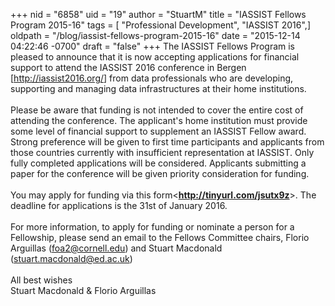 +++
nid = "6858"
uid = "19"
author = "StuartM"
title = "IASSIST Fellows Program 2015-16"
tags = [ "Professional Development", "IASSIST 2016",]
oldpath = "/blog/iassist-fellows-program-2015-16"
date = "2015-12-14 04:22:46 -0700"
draft = "false"
+++
The IASSIST Fellows Program is pleased to announce that it is now
accepting applications for financial support to attend the IASSIST 2016
conference in Bergen \[<http://iassist2016.org/>\] from data
professionals who are developing, supporting and managing data
infrastructures at their home institutions.\
\
Please be aware that funding is not intended to cover the entire cost of
attending the conference. The applicant\'s home institution must provide
some level of financial support to supplement an IASSIST Fellow award.
Strong preference will be given to first time participants and
applicants from those countries currently with insufficient
representation at IASSIST. Only fully completed applications will be
considered. Applicants submitting a paper for the conference will be
given priority consideration for funding.\
\
You may apply for funding via this
form\<**<http://tinyurl.com/jsutx9z>**\>. The deadline for applications
is the 31st of January 2016.\
\
For more information, to apply for funding or nominate a person for a
Fellowship, please send an email to the Fellows Committee chairs, Florio
Arguillas (<foa2@cornell.edu>) and Stuart Macdonald
(<stuart.macdonald@ed.ac.uk>)\
\
All best wishes\
Stuart Macdonald & Florio Arguillas
